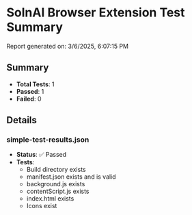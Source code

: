 # SolnAI Browser Extension Test Summary

Report generated on: 3/6/2025, 6:07:15 PM

## Summary

- **Total Tests**: 1
- **Passed**: 1
- **Failed**: 0

## Details

### simple-test-results.json

- **Status**: ✅ Passed
- **Tests**:
  - Build directory exists
  - manifest.json exists and is valid
  - background.js exists
  - contentScript.js exists
  - index.html exists
  - Icons exist

